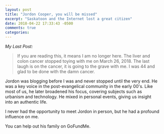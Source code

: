 ```yaml
---
layout: post
title: "Jordon Cooper, you will be missed"
excerpt: "Saskatoon and the Internet lost a great citizen"
date: 2018-04-22 17:33:43 -0500
comments: true
categories: 
---
```


_My Last Post:_

> If you are reading this, it means I am no longer here.  The liver and colon cancer stopped toying with me on March 26, 2018.  The last laugh is on the cancer, it is going to the grave with me. I was 44 and glad to be done with the damn cancer.

Jordon was blogging before I was and never stopped until the very end. He was a key voice in the post-evangelical community in the early 00's. Like most of us, he later broadened his focus, covering subjects such as urbanism and technology. He mixed in personal events, giving us insight into an authentic life. 

I never had the opportunity to meet Jordon in person, but he had a profound influence on me.

You can help out his family on GoFundMe.
